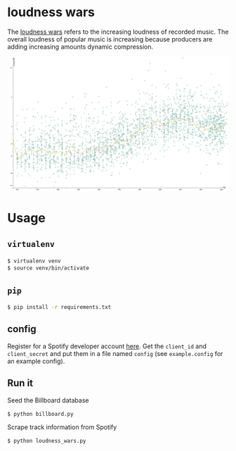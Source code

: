 loudness wars
===

The [loudness wars](https://ryanrishi.com/projects/loudness-wars) refers to the increasing loudness of recorded music. The overall loudness of popular music is increasing because producers are adding increasing amounts dynamic compression.

![Loudness Wars](chart.png)

# Usage
## `virtualenv`
```sh
$ virtualenv venv
$ source venv/bin/activate
```

## `pip`
```sh
$ pip install -r requirements.txt
```

## config
Register for a Spotify developer account [here](https://developer.spotify.com/dashboard). Get the `client_id` and `client_secret` and put them in a file named `config` (see `example.config` for an example config).

## Run it
Seed the Billboard database
```sh
$ python billboard.py
````

Scrape track information from Spotify
```sh
$ python loudness_wars.py
```

